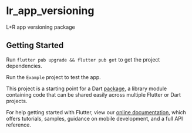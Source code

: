 # lr_app_versioning

L+R app versioning package

## Getting Started

Run `flutter pub upgrade && flutter pub get` to get the project dependencies.

Run the `Example` project to test the app.

This project is a starting point for a Dart
[package](https://flutter.dev/developing-packages/),
a library module containing code that can be shared easily across
multiple Flutter or Dart projects.

For help getting started with Flutter, view our 
[online documentation](https://flutter.dev/docs), which offers tutorials, 
samples, guidance on mobile development, and a full API reference.
